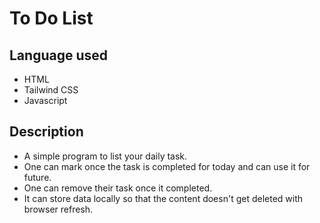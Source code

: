 # To Do List
## Language used
- HTML
- Tailwind CSS
- Javascript
## Description
- A simple program to list your daily task.
- One can mark once the task is completed for today and can use it for future.
- One can remove their task once it completed.
- It can store data locally so that the content doesn't get deleted with browser refresh.
